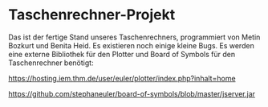# Taschenrechner-Projekt

Das ist der fertige Stand unseres Taschenrechners, programmiert von Metin Bozkurt und Benita Heid. Es existieren noch einige kleine Bugs.
Es werden eine externe Bibliothek für den Plotter und Board of Symbols für den Taschenrechner benötigt:


https://hosting.iem.thm.de/user/euler/plotter/index.php?inhalt=home


https://github.com/stephaneuler/board-of-symbols/blob/master/jserver.jar
